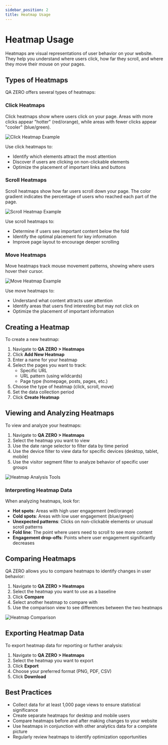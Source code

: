 ```yaml
---
sidebar_position: 2
title: Heatmap Usage
---
```


# Heatmap Usage

Heatmaps are visual representations of user behavior on your website. They help you understand where users click, how far they scroll, and where they move their mouse on your pages.

## Types of Heatmaps

QA ZERO offers several types of heatmaps:

### Click Heatmaps

Click heatmaps show where users click on your page. Areas with more clicks appear "hotter" (red/orange), while areas with fewer clicks appear "cooler" (blue/green).

![Click Heatmap Example](/img/placeholder-image.png)

Use click heatmaps to:
- Identify which elements attract the most attention
- Discover if users are clicking on non-clickable elements
- Optimize the placement of important links and buttons

### Scroll Heatmaps

Scroll heatmaps show how far users scroll down your page. The color gradient indicates the percentage of users who reached each part of the page.

![Scroll Heatmap Example](/img/placeholder-image.png)

Use scroll heatmaps to:
- Determine if users see important content below the fold
- Identify the optimal placement for key information
- Improve page layout to encourage deeper scrolling

### Move Heatmaps

Move heatmaps track mouse movement patterns, showing where users hover their cursor.

![Move Heatmap Example](/img/placeholder-image.png)

Use move heatmaps to:
- Understand what content attracts user attention
- Identify areas that users find interesting but may not click on
- Optimize the placement of important information

## Creating a Heatmap

To create a new heatmap:

1. Navigate to **QA ZERO > Heatmaps**
2. Click **Add New Heatmap**
3. Enter a name for your heatmap
4. Select the pages you want to track:
   - Specific URL
   - URL pattern (using wildcards)
   - Page type (homepage, posts, pages, etc.)
5. Choose the type of heatmap (click, scroll, move)
6. Set the data collection period
7. Click **Create Heatmap**

## Viewing and Analyzing Heatmaps

To view and analyze your heatmaps:

1. Navigate to **QA ZERO > Heatmaps**
2. Select the heatmap you want to view
3. Use the date range selector to filter data by time period
4. Use the device filter to view data for specific devices (desktop, tablet, mobile)
5. Use the visitor segment filter to analyze behavior of specific user groups

![Heatmap Analysis Tools](/img/placeholder-image.png)

### Interpreting Heatmap Data

When analyzing heatmaps, look for:

- **Hot spots**: Areas with high user engagement (red/orange)
- **Cold spots**: Areas with low user engagement (blue/green)
- **Unexpected patterns**: Clicks on non-clickable elements or unusual scroll patterns
- **Fold line**: The point where users need to scroll to see more content
- **Engagement drop-offs**: Points where user engagement significantly decreases

## Comparing Heatmaps

QA ZERO allows you to compare heatmaps to identify changes in user behavior:

1. Navigate to **QA ZERO > Heatmaps**
2. Select the heatmap you want to use as a baseline
3. Click **Compare**
4. Select another heatmap to compare with
5. Use the comparison view to see differences between the two heatmaps

![Heatmap Comparison](/img/placeholder-image.png)

## Exporting Heatmap Data

To export heatmap data for reporting or further analysis:

1. Navigate to **QA ZERO > Heatmaps**
2. Select the heatmap you want to export
3. Click **Export**
4. Choose your preferred format (PNG, PDF, CSV)
5. Click **Download**

## Best Practices

- Collect data for at least 1,000 page views to ensure statistical significance
- Create separate heatmaps for desktop and mobile users
- Compare heatmaps before and after making changes to your website
- Use heatmaps in conjunction with other analytics data for a complete picture
- Regularly review heatmaps to identify optimization opportunities
